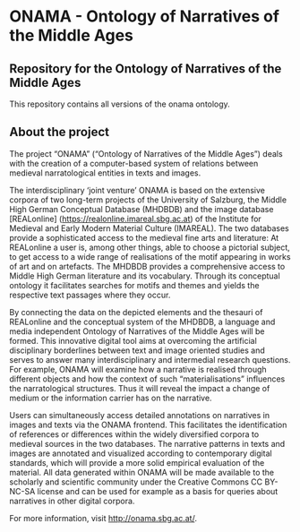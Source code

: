 # ONAMA - Ontology of Narratives of the Middle Ages
## Repository for the Ontology of Narratives of the Middle Ages

This repository contains all versions of the onama ontology.

## About the project

The project “ONAMA” (“Ontology of Narratives of the Middle Ages”) deals with the creation of a computer-based system of relations between medieval narratological entities in texts and images.

The interdisciplinary ‘joint venture’ ONAMA is based on the extensive corpora of two long-term projects of the University of Salzburg, the Middle High German Conceptual Database (MHDBDB) and the image database [REALonline] (https://realonline.imareal.sbg.ac.at) of the Institute for Medieval and Early Modern Material Culture (IMAREAL). The two databases provide a sophisticated access to the medieval fine arts and literature: At REALonline a user is, among other things, able to choose a pictorial subject, to get access to a wide range of realisations of the motif appearing in works of art and on artefacts. The MHDBDB provides a comprehensive access to Middle High German literature and its vocabulary. Through its conceptual ontology it facilitates searches for motifs and themes and yields the respective text passages where they occur.

By connecting the data on the depicted elements and the thesauri of REALonline and the conceptual system of the MHDBDB, a language and media independent Ontology of Narratives of the Middle Ages will be formed. This innovative digital tool aims at overcoming the artificial disciplinary borderlines between text and image oriented studies and serves to answer many interdisciplinary and intermedial research questions. For example, ONAMA will examine how a narrative is realised through different objects and how the context of such “materialisations” influences the narratological structures. Thus it will reveal the impact a change of medium or the information carrier has on the narrative.

Users can simultaneously access detailed annotations on narratives in images and texts via the ONAMA frontend. This facilitates the identification of references or differences within the widely diversified corpora to medieval sources in the two databases. The narrative patterns in texts and images are annotated and visualized according to contemporary digital standards, which will provide a more solid empirical evaluation of the material. All data generated within ONAMA will be made available to the scholarly and scientific community under the Creative Commons CC BY-NC-SA license and can be used for example as a basis for queries about narratives in other digital corpora.

For more information, visit http://onama.sbg.ac.at/.
